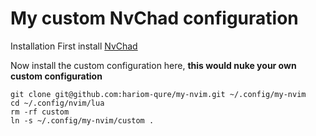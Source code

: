 # My custom NvChad configuration

Installation
First install [NvChad](https://nvchad.com/docs/quickstart/install)    

Now install the custom configuration here, **this would nuke your own custom configuration**  
```
git clone git@github.com:hariom-qure/my-nvim.git ~/.config/my-nvim
cd ~/.config/nvim/lua
rm -rf custom
ln -s ~/.config/my-nvim/custom .
```
